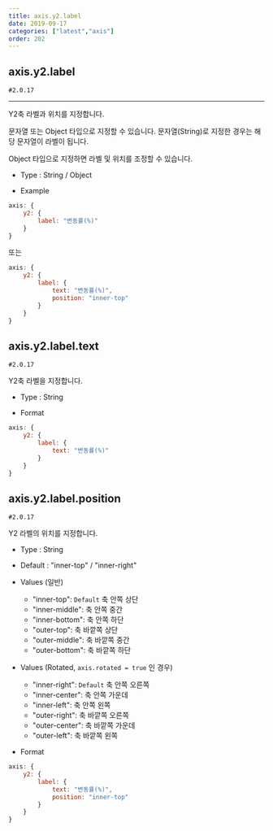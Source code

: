 ```yaml
---
title: axis.y2.label
date: 2019-09-17
categories: ["latest","axis"]
order: 202
---
```


## axis.y2.label

`#2.0.17`

---

Y2축 라벨과 위치를 지정합니다.

문자열 또는 Object 타입으로 지정할 수 있습니다. 문자열(String)로 지정한 경우는 해당 문자열이 라벨이 됩니다.

Object 타입으로 지정하면 라벨 및 위치를 조정할 수 있습니다.

* Type : String / Object

* Example
```javascript
axis: {
	y2: {
		label: "변동률(%)"
	}
}
```
또는
```javascript
axis: {
	y2: {
		label: {
			text: "변동률(%)",
			position: "inner-top"
		}
	}
}
```

## axis.y2.label.text

`#2.0.17`

Y2축 라벨을 지정합니다.

* Type : String

* Format
```javascript
axis: {
	y2: {
		label: {
			text: "변동률(%)"
		}
	}
}
```

## axis.y2.label.position

`#2.0.17`

Y2 라벨의 위치를 지정합니다.

* Type : String

* Default : "inner-top" / "inner-right"

* Values (일반)
	* "inner-top": `Default` 축 안쪽 상단
	* "inner-middle": 축 안쪽 중간
	* "inner-bottom": 축 안쪽 하단
	* "outer-top": 축 바깥쪽 상단
	* "outer-middle": 축 바깥쪽 중간
	* "outer-bottom": 축 바깥쪽 하단

* Values (Rotated, `axis.rotated = true` 인 경우)
	* "inner-right": `Default` 축 안쪽 오른쪽
	* "inner-center": 축 안쪽 가운데
	* "inner-left": 축 안쪽 왼쪽
	* "outer-right": 축 바깥쪽 오른쪽
	* "outer-center": 축 바깥쪽 가운데
	* "outer-left": 축 바깥쪽 왼쪽


* Format
```javascript
axis: {
	y2: {
		label: {
			text: "변동률(%)",
			position: "inner-top"
		}
	}
}
```
